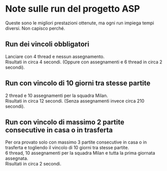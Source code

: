 # Note sulle run del progetto ASP

Queste sono le migliori prestazioni ottenute, ma ogni run impiega tempi diversi. Non capisco perché.

## Run dei vincoli obbligatori

Lanciare con 4 thread e nessun assegnamento.  
Risultati in circa 4 secondi. (Oppure con assegnamenti e 6 thread in circa 2 secondi).

## Run con vincolo di 10 giorni tra stesse partite

2 thread e 10 assegnamenti per la squadra Milan.  
Risultati in circa 12 secondi. (Senza assegnamenti invece circa 210 secondi).

## Run con vincolo di massimo 2 partite consecutive in casa o in trasferta

Per ora provato solo con massimo 3 partite consecutive in casa o in trasferta e togliendo il vincolo di 10 giorni tra stesse partite.  
6 thread, 10 assegnamenti per la squadra Milan e tutta la prima giornata assegnata.  
Risultati in circa 2 secondi.
